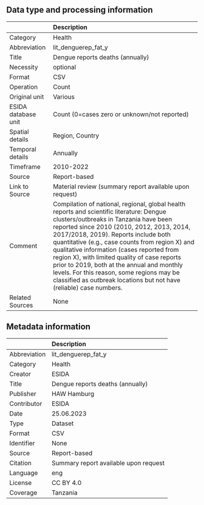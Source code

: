 ## Data type and processing information 

|                     | Description                                                                                                                                                                                                                                                                                                                                                                                                                                                                                                                               |
|:--------------------|:------------------------------------------------------------------------------------------------------------------------------------------------------------------------------------------------------------------------------------------------------------------------------------------------------------------------------------------------------------------------------------------------------------------------------------------------------------------------------------------------------------------------------------------|
| Category            | Health                                                                                                                                                                                                                                                                                                                                                                                                                                                                                                                                    |
| Abbreviation        | lit_denguerep_fat_y                                                                                                                                                                                                                                                                                                                                                                                                                                                                                                                       |
| Title               | Dengue reports deaths (annually)                                                                                                                                                                                                                                                                                                                                                                                                                                                                                                          |
| Necessity           | optional                                                                                                                                                                                                                                                                                                                                                                                                                                                                                                                                  |
| Format              | CSV                                                                                                                                                                                                                                                                                                                                                                                                                                                                                                                                       |
| Operation           | Count                                                                                                                                                                                                                                                                                                                                                                                                                                                                                                                                     |
| Original unit       | Various                                                                                                                                                                                                                                                                                                                                                                                                                                                                                                                                   |
| ESIDA database unit | Count (0=cases zero or unknown/not reported)                                                                                                                                                                                                                                                                                                                                                                                                                                                                                              |
| Spatial details     | Region, Country                                                                                                                                                                                                                                                                                                                                                                                                                                                                                                                           |
| Temporal details    | Annually                                                                                                                                                                                                                                                                                                                                                                                                                                                                                                                                  |
| Timeframe           | 2010-2022                                                                                                                                                                                                                                                                                                                                                                                                                                                                                                                                 |
| Source              | Report-based                                                                                                                                                                                                                                                                                                                                                                                                                                                                                                                              |
| Link to Source      | Material review (summary report available upon request)                                                                                                                                                                                                                                                                                                                                                                                                                                                                                   |
| Comment             | Compilation of national, regional, global health reports and scientific literature: Dengue clusters/outbreaks in Tanzania have been reported since 2010 (2010, 2012, 2013, 2014, 2017/2018, 2019). Reports include both quantitative (e.g., case counts from region X) and qualitative information (cases reported from region X), with limited quality of case reports prior to 2019, both at the annual and monthly levels. For this reason, some regions may be classified as outbreak locations but not have (reliable) case numbers. |
| Related Sources     | None                                                                                                                                                                                                                                                                                                                                                                                                                                                                                                                                      |

## Metadata information 

|              | Description                           |
|:-------------|:--------------------------------------|
| Abbreviation | lit_denguerep_fat_y                   |
| Category     | Health                                |
| Creator      | ESIDA                                 |
| Title        | Dengue reports deaths (annually)      |
| Publisher    | HAW Hamburg                           |
| Contributor  | ESIDA                                 |
| Date         | 25.06.2023                            |
| Type         | Dataset                               |
| Format       | CSV                                   |
| Identifier   | None                                  |
| Source       | Report-based                          |
| Citation     | Summary report available upon request |
| Language     | eng                                   |
| License      | CC BY 4.0                             |
| Coverage     | Tanzania                              |